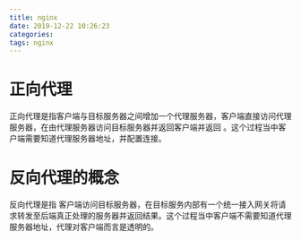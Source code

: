 ```yaml
---
title: nginx 
date: 2019-12-22 10:26:23
categories:
tags: nginx
---
```

# 正向代理

正向代理是指客户端与目标服务器之间增加一个代理服务器，客户端直接访问代理服务器，在由代理服务器访问目标服务器并返回客户端并返回 。这个过程当中客户端需要知道代理服务器地址，并配置连接。

# 反向代理的概念
反向代理是指 客户端访问目标服务器，在目标服务内部有一个统一接入网关将请求转发至后端真正处理的服务器并返回结果。这个过程当中客户端不需要知道代理服务器地址，代理对客户端而言是透明的。